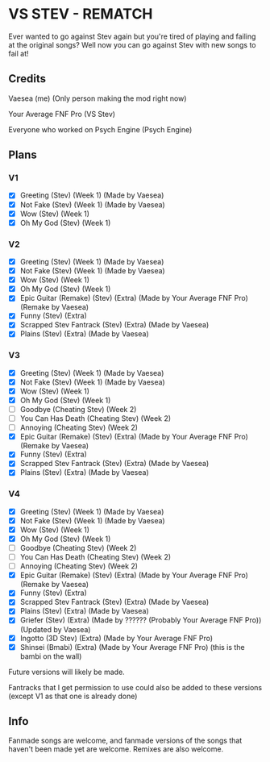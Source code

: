 # VS STEV - REMATCH
Ever wanted to go against Stev again but you're tired of playing and failing at the original songs? Well now you can go against Stev with new songs to fail at!

## Credits
Vaesea (me) (Only person making the mod right now)

Your Average FNF Pro (VS Stev)

Everyone who worked on Psych Engine (Psych Engine)

## Plans
### V1
- [x] Greeting (Stev) (Week 1) (Made by Vaesea)
- [x] Not Fake (Stev) (Week 1) (Made by Vaesea)
- [x] Wow (Stev) (Week 1)
- [x] Oh My God (Stev) (Week 1)

### V2
- [x] Greeting (Stev) (Week 1) (Made by Vaesea)
- [x] Not Fake (Stev) (Week 1) (Made by Vaesea)
- [x] Wow (Stev) (Week 1)
- [x] Oh My God (Stev) (Week 1)
- [x] Epic Guitar (Remake) (Stev) (Extra) (Made by Your Average FNF Pro) (Remake by Vaesea)
- [x] Funny (Stev) (Extra)
- [x] Scrapped Stev Fantrack (Stev) (Extra) (Made by Vaesea)
- [x] Plains (Stev) (Extra) (Made by Vaesea)

### V3
- [x] Greeting (Stev) (Week 1) (Made by Vaesea)
- [x] Not Fake (Stev) (Week 1) (Made by Vaesea)
- [x] Wow (Stev) (Week 1)
- [x] Oh My God (Stev) (Week 1)
- [ ] Goodbye (Cheating Stev) (Week 2)
- [ ] You Can Has Death (Cheating Stev) (Week 2)
- [ ] Annoying (Cheating Stev) (Week 2)
- [x] Epic Guitar (Remake) (Stev) (Extra) (Made by Your Average FNF Pro) (Remake by Vaesea)
- [x] Funny (Stev) (Extra)
- [x] Scrapped Stev Fantrack (Stev) (Extra) (Made by Vaesea)
- [x] Plains (Stev) (Extra) (Made by Vaesea)

### V4
- [x] Greeting (Stev) (Week 1) (Made by Vaesea)
- [x] Not Fake (Stev) (Week 1) (Made by Vaesea)
- [x] Wow (Stev) (Week 1)
- [x] Oh My God (Stev) (Week 1)
- [ ] Goodbye (Cheating Stev) (Week 2)
- [ ] You Can Has Death (Cheating Stev) (Week 2)
- [ ] Annoying (Cheating Stev) (Week 2)
- [x] Epic Guitar (Remake) (Stev) (Extra) (Made by Your Average FNF Pro) (Remake by Vaesea)
- [x] Funny (Stev) (Extra)
- [x] Scrapped Stev Fantrack (Stev) (Extra) (Made by Vaesea)
- [x] Plains (Stev) (Extra) (Made by Vaesea)
- [x] Griefer (Stev) (Extra) (Made by ?????? (Probably Your Average FNF Pro)) (Updated by Vaesea)
- [x] Ingotto (3D Stev) (Extra) (Made by Your Average FNF Pro)
- [x] Shinsei (Bmabi) (Extra) (Made by Your Average FNF Pro) (this is the bambi on the wall)

Future versions will likely be made.

Fantracks that I get permission to use could also be added to these versions (except V1 as that one is already done)

## Info
Fanmade songs are welcome, and fanmade versions of the songs that haven't been made yet are welcome. Remixes are also welcome.

